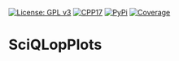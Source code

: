 [![License: GPL v3](https://img.shields.io/badge/License-GPLv3-blue.svg)](https://www.gnu.org/licenses/gpl-3.0)
[![CPP17](https://img.shields.io/badge/Language-C++17-blue.svg)]()
[![PyPi](https://img.shields.io/pypi/v/sciqlopplots.svg)](https://pypi.python.org/pypi/sciqlopplots)
[![Coverage](https://codecov.io/gh/SciQLop/CDFpp/coverage.svg?branch=main)](https://codecov.io/gh/SciQLop/SciQLopPlots/branch/main)

# SciQLopPlots
